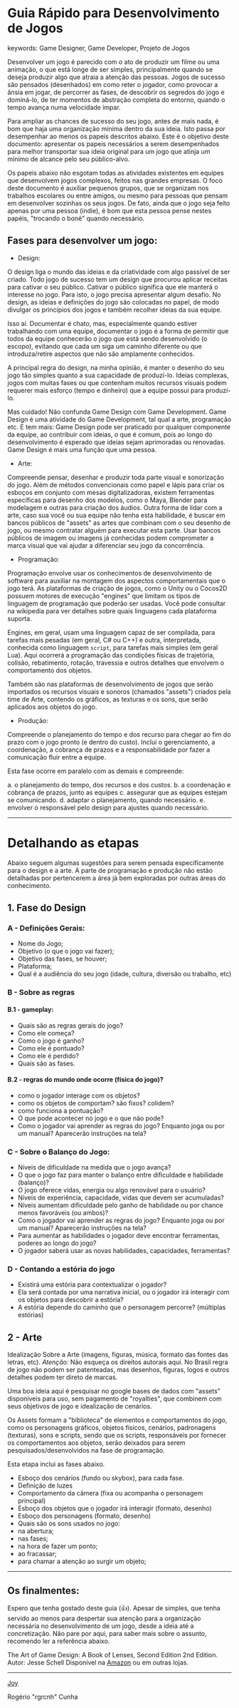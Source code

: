 # Guia Rápido para Desenvolvimento de Jogos

keywords: Game Designer, Game Developer, Projeto de Jogos

Desenvolver um jogo é parecido com o ato de produzir um filme ou uma animação, o que está longe de ser simples, principalmente quando se deseja produzir algo que atraia a atenção das pessoas. Jogos de sucesso são pensados (desenhados) em como reter o jogador, como provocar a ânsia em jogar, de percorrer as fases, de descobrir os segredos do jogo e dominá-lo, de ter momentos de abstração completa do entorno, quando o tempo avança numa velocidade ímpar.

Para ampliar as chances de sucesso do seu jogo, antes de mais nada, é bom que haja uma organização mínima dentro da sua ideia. Isto passa por desempenhar ao menos os papeis descritos abaixo. Este é o objetivo deste documento: apresentar os papeis necessários a serem desempenhados para melhor transportar sua ideia original para um jogo que atinja um mínimo de alcance pelo seu público-alvo. 

Os papeis abaixo não esgotam todas as atividades existentes em equipes que desenvolvem jogos complexos, feitos nas grandes empresas. O foco deste documento é auxiliar pequenos grupos, que se organizam nos trabalhos escolares ou entre amigos, ou mesmo para pessoas que pensam em desenvolver sozinhas os seus jogos. De fato, ainda que o jogo seja feito apenas por uma pessoa (indie), é bom que esta pessoa pense nestes papéis, "trocando o boné" quando necessário.

## Fases para desenvolver um jogo:

* Design: 

O design liga o mundo das ideias e da criatividade com algo passível de ser criado. Todo jogo de sucesso tem um design que procurou aplicar receitas para cativar o seu público. Cativar o público significa que ele manterá o interesse no jogo. Para isto, o jogo precisa apresentar algum desafio. No design, as ideias e definições do jogo são colocadas no papel, de modo divulgar os princípios dos jogos e também recolher ideias da sua equipe. 

Isso aí. Documentar é chato, mas, especialmente quando estiver trabalhando com uma equipe, documentar o jogo é a forma de permitir que todos da equipe conhecerão o jogo que está sendo desenvolvido (o escopo), evitando que cada um siga um caminho diferente ou que introduza/retire aspectos que não são amplamente conhecidos. 

A principal regra do design, na minha opinião, é manter o desenho do seu jogo tão simples quanto a sua capacidade de produzí-lo. Ideias complexas, jogos com muitas fases ou que contenham muitos recursos visuais podem requerer mais esforço (tempo e dinheiro) que a equipe possui para produzí-lo.

Mas cuidado! Não confunda Game Design com Game Development. Game Design é uma atividade do Game Development, tal qual a arte, programação etc. E tem mais: Game Design pode ser praticado por qualquer componente da equipe, ao contribuir com ideias, o que é comum, pois ao longo do desenvolvimento é esperado que ideias sejam aprimoradas ou renovadas. Game Design é mais uma função que uma pessoa. 

* Arte:  

Compreende pensar, desenhar e produzir toda parte visual e sonorização do jogo. Além de métodos convencionais como papel e lápis para criar os esboços em conjunto com mesas digitalizadoras, existem ferramentas específicas para desenho dos modelos, como o Maya, Blender para modelagem e  outras para criação dos áudios. Outra forma de lidar com a arte, caso sua você ou sua equipe não tenha esta habilidade, é buscar em bancos públicos de "assets" as artes que combinam com o seu desenho de jogo, ou mesmo contratar alguém para executar esta parte. Usar bancos públicos de imagem ou imagens já conhecidas podem comprometer a marca visual que vai ajudar a diferenciar seu jogo da concorrência.

* Programação: 

Programação envolve usar os conhecimentos de desenvolvimento de software para auxiliar na montagem dos aspectos comportamentais que o jogo terá. As plataformas de criação de jogos, como o Unity ou o Cocos2D possuem motores de execução "engines" que limitam os tipos de linguagem de programação que poderão ser usadas. Você pode consultar na wikipedia para ver detalhes sobre quais linguagens cada plataforma suporta.

Engines, em geral, usam uma linguagem capaz de ser compilada, para tarefas mais pesadas  (em geral, C# ou C++) e outra, interpretada, conhecida como linguagem `script`, para tarefas mais simples (em geral Lua). Aqui ocorrerá a programação das condições físicas de trajetória, colisão, rebatimento, rotação, travessia e outros detalhes que envolvem o comportamento dos objetos.

Também são nas plataformas de desenvolvimento de jogos que serão importados os recursos visuais e sonoros (chamados "assets") criados pela time de Arte, contendo os gráficos, as texturas e os sons, que serão aplicados aos objetos do jogo. 

* Produção:  

Compreende o planejamento do tempo e dos recurso para chegar ao fim do prazo com o jogo pronto (e dentro do custo). Inclui o gerenciamento, a coordenação, a cobrança de prazos e a responsabilidade por fazer a comunicação fluir entre a equipe.

Esta fase ocorre em paralelo com as demais e compreende:

  a. o planejamento do tempo, dos recursos e dos custos.
  b. a coordenação e cobrança de prazos, junto as equipes
  c. assegurar que as equipes estejam se comunicando.
  d. adaptar o planejamento, quando necessário.
  e. envolver o responsável pelo design para ajustes quando necessário.

___

# Detalhando as etapas

Abaixo seguem algumas sugestões para serem pensada especificamente para o design e a arte. A parte de programação e produção não estão detalhadas por pertencerem a área já bem exploradas por outras áreas do conhecimento.

## 1. Fase do Design

### A - Definições Gerais:
- Nome do Jogo;
- Objetivo (o que o jogo vai fazer);
- Objetivo das fases, se houver;
- Plataforma;
- Qual é a audiência do seu jogo (idade, cultura, diversão ou trabalho, etc)

### B - Sobre as regras

#### B.1 - gameplay:

- Quais são as regras gerais do jogo?
- Como ele começa?
- Como o jogo é ganho?
- Como ele é pontuado?
- Como ele é perdido?
- Quais são as fases.

#### B.2 - regras do mundo onde ocorre (física do jogo)?
- como o jogador interage com os objetos?
- como os objetos de comportam? são fixos? colidem?
- como funciona a pontuação?
- O que pode acontecer no jogo e o que não pode?
- Como o jogador vai aprender as regras do jogo? Enquanto joga ou por um manual? Aparecerão instruções na tela?


### C - Sobre o Balanço do Jogo:

- Níveis de dificuldade na medida que o jogo avança?
- O que o jogo faz para manter o balanço entre dificuldade e habilidade (balanço)?
- O jogo oferece vidas, energia ou algo renovável para o usuário?
- Níveis de experiência, capacidade, vidas que devem ser acumuladas?
- Níveis aumentam dificuldade pelo ganho de habilidade ou por chance menos favoráveis (ou ambos)?
- Como o jogador vai aprender as regras do jogo? Enquanto joga ou por um manual? Aparecerão instruções na tela?
- Para aumentar as habilidades o jogador deve encontrar ferramentas, poderes ao longo do jogo?
- O jogador saberá usar as novas habilidades, capacidades, ferramentas?

### D - Contando a estória do jogo
- Existirá uma estória para contextualizar o jogador?
- Ela será contada por uma narrativa inicial, ou o jogador irá interagir com os objetos para descobrir a estória?
- A estória depende do caminho que o personagem percorre? (múltiplas estórias)

## 2 - Arte

Idealização Sobre a Arte (imagens, figuras, música, formato das fontes das letras, etc). *Atenção:* Não esqueça os direitos autorais aqui. No Brasil regra de jogo não podem ser patenteadas, mas desenhos, figuras, logos e outros detalhes podem ter direto de marcas.

Uma boa ideia aqui é pesquisar no google bases de dados com "assets" disponíveis para uso, sem pagamento de "royalties", que combinem com seus objetivos de jogo e idealização de cenários.

Os Assets formam a "biblioteca" de elementos e comportamentos do jogo, como os personagens gráficos, objetos físicos, cenários, padronagens (texturas), sons e scripts, sendo que os scripts, responsáveis por fornecer os comportamentos aos objetos, serão deixados para serem pesquisados/desenvolvidos na fase de programação.

Esta etapa inclui as fases abaixo.

- Esboço dos cenários (fundo ou skybox), para cada fase.
- Definição de luzes
- Comportamento da câmera (fixa ou acompanha o personagem principal)
- Esboço dos objetos que o jogador irá interagir (formato, desenho)
- Esboço dos personagens (formato, desenho)
- Quais são os sons usados no jogo:
 - na abertura;
 - nas fases;
 - na hora de fazer um ponto;
 - ao fracassar;
 - para chamar a atenção ao surgir um objeto;

___

## Os finalmentes:

Espero que tenha gostado deste guia (:+1:). Apesar de simples, que tenha servido ao menos para despertar sua atenção para a organização necessária no desenvolvimento de um jogo, desde a ideia até a concretização. Não pare por aqui, para saber mais sobre o assunto, recomendo ler a referência abaixo.

The Art of Game Design: A Book of Lenses, Second Edition 2nd Edition. Autor: Jesse Schell
Disponível na [Amazon](https://www.amazon.com/gp/product/1466598646/ref=as_li_tl?ie=UTF8&camp=1789&creative=390957&creativeASIN=1466598646&linkCode=as2&tag=wwwlifebinder-20&linkId=TVQMXFVTZUVJB3MH) ou em outras lojas.  

___

[Joy](https://github.com/rgrcnh/gamedevelopguide/blob/master/pics/joy.png)

Rogério "rgrcnh" Cunha